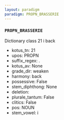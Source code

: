 ```yaml
---
layout: paradigm
paradigm: PROPN_BRASSERIE
---
```

### ` PROPN_BRASSERIE `

Dictionary class 21 i back
* kotus_tn: 21
* upos: PROPN
* suffix_regex: .
* kotus_av: None
* grade_dir: weaken
* harmony: back
* possessive: False
* stem_diphthong: None
* deletion: 
* plurale_tantum: False
* clitics: False
* pos: NOUN
* stem_vowel: i
